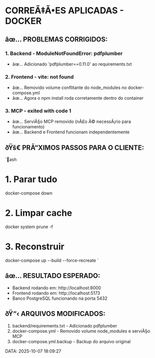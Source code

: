 ﻿# CORREÃ‡Ã•ES APLICADAS - DOCKER

## âœ… PROBLEMAS CORRIGIDOS:

### 1. Backend - ModuleNotFoundError: pdfplumber
- âœ… Adicionado 'pdfplumber==0.11.0' ao requirements.txt

### 2. Frontend - vite: not found
- âœ… Removido volume conflitante do node_modules no docker-compose.yml
- âœ… Agora o npm install roda corretamente dentro do container

### 3. MCP - exited with code 1
- âœ… ServiÃ§o MCP removido (nÃ£o Ã© necessÃ¡rio para funcionamento)
- âœ… Backend e Frontend funcionam independentemente

## ðŸš€ PRÃ“XIMOS PASSOS PARA O CLIENTE:

`ash
# 1. Parar tudo
docker-compose down

# 2. Limpar cache
docker system prune -f

# 3. Reconstruir
docker-compose up --build --force-recreate
`

## âœ… RESULTADO ESPERADO:

- Backend rodando em: http://localhost:8000
- Frontend rodando em: http://localhost:5173
- Banco PostgreSQL funcionando na porta 5432

## ðŸ“‹ ARQUIVOS MODIFICADOS:

1. backend/requirements.txt - Adicionado pdfplumber
2. docker-compose.yml - Removido volume node_modules e serviÃ§o MCP
3. docker-compose.yml.backup - Backup do arquivo original

DATA: 2025-10-07 18:09:27
